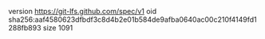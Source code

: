 version https://git-lfs.github.com/spec/v1
oid sha256:aaf4580623dfbdf3c8d4b2e01b584de9afba0640ac00c210f4149fd1288fb893
size 1091
